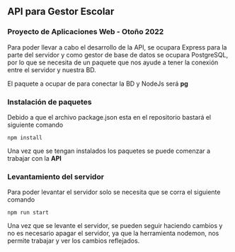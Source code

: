 ## API para Gestor Escolar
### Proyecto de Aplicaciones Web - Otoño 2022

Para poder llevar a cabo el desarrollo de la API, se ocupara
Express para la parte del servidor y como gestor de base de datos
se ocupara PostgreSQL, por lo que se necesita de un paquete que nos ayude
a tener la conexión entre el servidor y nuestra BD.

El paquete a ocupar de para conectar la BD y NodeJs será **pg** 

### Instalación de paquetes
Debido a que el archivo package.json esta en el repositorio bastará el siguiente comando

~~~
npm install
~~~

Una vez que se tengan instalados los paquetes se puede comenzar a trabajar con la **API**

### Levantamiento del servidor
Para poder levantar el servidor solo se necesita que se corra el siguiente comando

~~~
npm run start
~~~

Una vez que se levante el servidor, se pueden seguir haciendo cambios y no es necesario apagar el
servidor, ya que la herramienta nodemon, nos permite trabajar y ver los cambios reflejados.